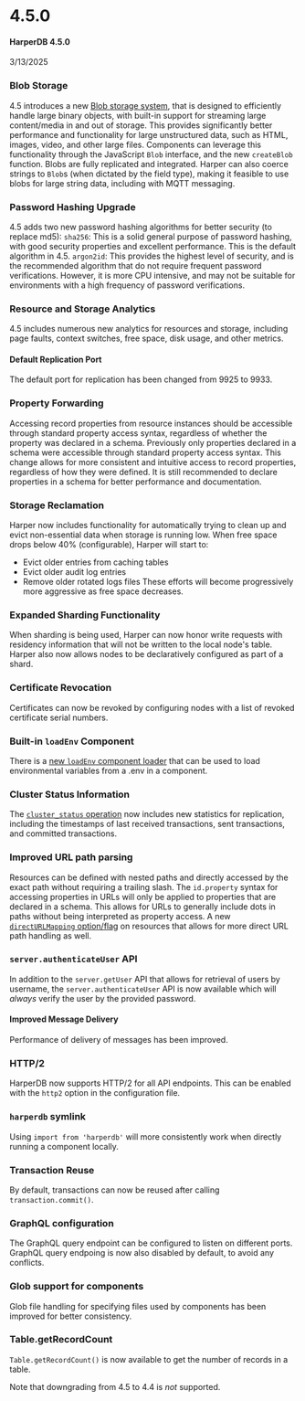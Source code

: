 # 4.5.0

#### HarperDB 4.5.0

3/13/2025

### Blob Storage
4.5 introduces a new [Blob storage system](../../reference/blob.md), that is designed to efficiently handle large binary objects, with built-in support for streaming large content/media in and out of storage. This provides significantly better performance and functionality for large unstructured data, such as HTML, images, video, and other large files. Components can leverage this functionality through the JavaScript `Blob` interface, and the new `createBlob` function. Blobs are fully replicated and integrated. Harper can also coerce strings to `Blob`s (when dictated by the field type), making it feasible to use blobs for large string data, including with MQTT messaging. 

### Password Hashing Upgrade
4.5 adds two new password hashing algorithms for better security (to replace md5):
`sha256`: This is a solid general purpose of password hashing, with good security properties and excellent performance. This is the default algorithm in 4.5.
`argon2id`: This provides the highest level of security, and is the recommended algorithm that do not require frequent password verifications. However, it is more CPU intensive, and may not be suitable for  environments with a high frequency of password verifications.

### Resource and Storage Analytics
4.5 includes numerous new analytics for resources and storage, including page faults, context switches, free space, disk usage, and other metrics.

#### Default Replication Port
The default port for replication has been changed from 9925 to 9933.

### Property Forwarding
Accessing record properties from resource instances should be accessible through standard property access syntax, regardless of whether the property was declared in a schema. Previously only properties declared in a schema were accessible through standard property access syntax. This change allows for more consistent and intuitive access to record properties, regardless of how they were defined. It is still recommended to declare properties in a schema for better performance and documentation. 

### Storage Reclamation
Harper now includes functionality for automatically trying to clean up and evict non-essential data when storage is running low. When free space drops below 40% (configurable), Harper will start to:
* Evict older entries from caching tables
* Evict older audit log entries
* Remove older rotated logs files
These efforts will become progressively more aggressive as free space decreases.

### Expanded Sharding Functionality
When sharding is being used, Harper can now honor write requests with residency information that will not be written to the local node's table. Harper also now allows nodes to be declaratively configured as part of a shard.

### Certificate Revocation
Certificates can now be revoked by configuring nodes with a list of revoked certificate serial numbers.

### Built-in `loadEnv` Component
There is a [new `loadEnv` component loader](../../../developers/components/built-in.md) that can be used to load environmental variables from a .env in a component. 

### Cluster Status Information
The [`cluster_status` operation](../../../developers/operations-api/clustering.md) now includes new statistics for replication, including the timestamps of last received transactions, sent transactions, and committed transactions.

### Improved URL path parsing
Resources can be defined with nested paths and directly accessed by the exact path without requiring a trailing slash.  The `id.property` syntax for accessing properties in URLs will only be applied to properties that are declared in a schema. This allows for URLs to generally include dots in paths without being interpreted as property access. A new [`directURLMapping` option/flag](../../../deployments/configuration.md) on resources that allows for more direct URL path handling as well.

### `server.authenticateUser` API
In addition to the `server.getUser` API that allows for retrieval of users by username, the `server.authenticateUser` API is now available which will _always_ verify the user by the provided password.

#### Improved Message Delivery
Performance of delivery of messages has been improved.

### HTTP/2
HarperDB now supports HTTP/2 for all API endpoints. This can be enabled with the `http2` option in the configuration file.

### `harperdb` symlink
Using `import from 'harperdb'` will more consistently work when directly running a component locally.

### Transaction Reuse
By default, transactions can now be reused after calling `transaction.commit()`.

### GraphQL configuration
The GraphQL query endpoint can be configured to listen on different ports. GraphQL query endpoing is now also disabled by default, to avoid any conflicts.

### Glob support for components
Glob file handling for specifying files used by components has been improved for better consistency.

### Table.getRecordCount
`Table.getRecordCount()` is now available to get the number of records in a table.

Note that downgrading from 4.5 to 4.4 is *not* supported.